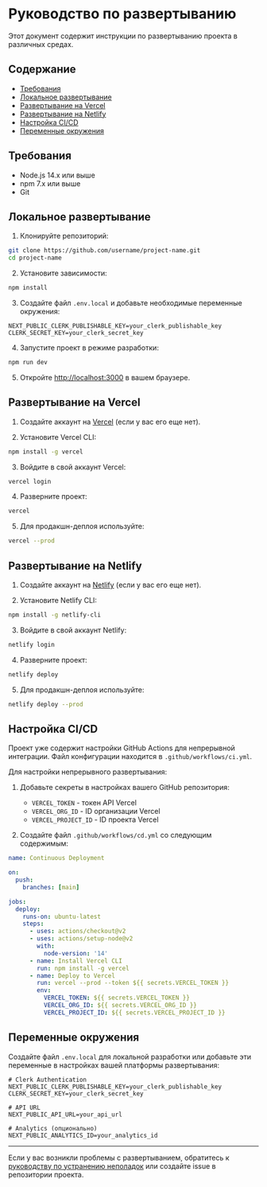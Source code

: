 # Руководство по развертыванию

Этот документ содержит инструкции по развертыванию проекта в различных средах.

## Содержание

- [Требования](#требования)
- [Локальное развертывание](#локальное-развертывание)
- [Развертывание на Vercel](#развертывание-на-vercel)
- [Развертывание на Netlify](#развертывание-на-netlify)
- [Настройка CI/CD](#настройка-cicd)
- [Переменные окружения](#переменные-окружения)

## Требования

- Node.js 14.x или выше
- npm 7.x или выше
- Git

## Локальное развертывание

1. Клонируйте репозиторий:

```bash
git clone https://github.com/username/project-name.git
cd project-name
```

2. Установите зависимости:

```bash
npm install
```

3. Создайте файл `.env.local` и добавьте необходимые переменные окружения:

```
NEXT_PUBLIC_CLERK_PUBLISHABLE_KEY=your_clerk_publishable_key
CLERK_SECRET_KEY=your_clerk_secret_key
```

4. Запустите проект в режиме разработки:

```bash
npm run dev
```

5. Откройте [http://localhost:3000](http://localhost:3000) в вашем браузере.

## Развертывание на Vercel

1. Создайте аккаунт на [Vercel](https://vercel.com) (если у вас его еще нет).

2. Установите Vercel CLI:

```bash
npm install -g vercel
```

3. Войдите в свой аккаунт Vercel:

```bash
vercel login
```

4. Разверните проект:

```bash
vercel
```

5. Для продакшн-деплоя используйте:

```bash
vercel --prod
```

## Развертывание на Netlify

1. Создайте аккаунт на [Netlify](https://netlify.com) (если у вас его еще нет).

2. Установите Netlify CLI:

```bash
npm install -g netlify-cli
```

3. Войдите в свой аккаунт Netlify:

```bash
netlify login
```

4. Разверните проект:

```bash
netlify deploy
```

5. Для продакшн-деплоя используйте:

```bash
netlify deploy --prod
```

## Настройка CI/CD

Проект уже содержит настройки GitHub Actions для непрерывной интеграции. Файл конфигурации находится в `.github/workflows/ci.yml`.

Для настройки непрерывного развертывания:

1. Добавьте секреты в настройках вашего GitHub репозитория:

   - `VERCEL_TOKEN` - токен API Vercel
   - `VERCEL_ORG_ID` - ID организации Vercel
   - `VERCEL_PROJECT_ID` - ID проекта Vercel

2. Создайте файл `.github/workflows/cd.yml` со следующим содержимым:

```yaml
name: Continuous Deployment

on:
  push:
    branches: [main]

jobs:
  deploy:
    runs-on: ubuntu-latest
    steps:
      - uses: actions/checkout@v2
      - uses: actions/setup-node@v2
        with:
          node-version: '14'
      - name: Install Vercel CLI
        run: npm install -g vercel
      - name: Deploy to Vercel
        run: vercel --prod --token ${{ secrets.VERCEL_TOKEN }}
        env:
          VERCEL_TOKEN: ${{ secrets.VERCEL_TOKEN }}
          VERCEL_ORG_ID: ${{ secrets.VERCEL_ORG_ID }}
          VERCEL_PROJECT_ID: ${{ secrets.VERCEL_PROJECT_ID }}
```

## Переменные окружения

Создайте файл `.env.local` для локальной разработки или добавьте эти переменные в настройках вашей платформы развертывания:

```
# Clerk Authentication
NEXT_PUBLIC_CLERK_PUBLISHABLE_KEY=your_clerk_publishable_key
CLERK_SECRET_KEY=your_clerk_secret_key

# API URL
NEXT_PUBLIC_API_URL=your_api_url

# Analytics (опционально)
NEXT_PUBLIC_ANALYTICS_ID=your_analytics_id
```

---

Если у вас возникли проблемы с развертыванием, обратитесь к [руководству по устранению неполадок](../TROUBLESHOOTING.md) или создайте issue в репозитории проекта.
